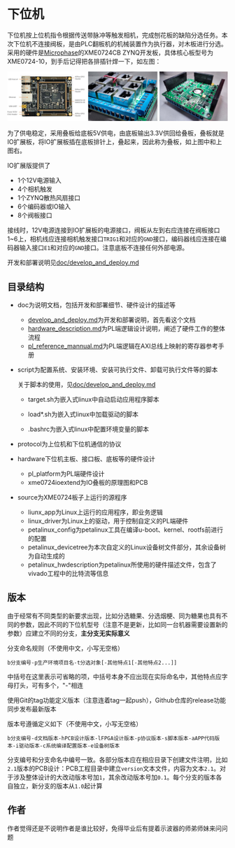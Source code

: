 # 下位机

下位机按上位机指令根据传送带脉冲等触发相机，完成刨花板的缺陷分选任务。本次下位机不连接阀板，是由PLC翻板机的机械装置作为执行器，对木板进行分选。采用的硬件是[Microphase](https://www.microphase.cn/)的XME0724CB ZYNQ开发板，具体核心板型号为XME0724-10，到手后记得把各排插针焊一下，如左图：

![1](README.assets/1.jpg)

为了供电稳定，采用叠板给底板5V供电，由底板输出3.3V供回给叠板，叠板就是IO扩展板，将IO扩展板插在底板排针上，叠起来，因此称为叠板，如上图中和上图右。

IO扩展版提供了

- 1个12V电源输入
- 4个相机触发
- 1个ZYNQ散热风扇接口 
- 6个编码器或IO输入
- 8个阀板接口

接线时，12V电源连接到IO扩展板的电源接口，阀板从左到右应连接在阀板接口1~6上，相机线应连接相机触发接口`TRIG1`和对应的`GND`接口，编码器线应连接在编码器输入接口`E1`和对应的`GND`接口。注意底板不连接任何外部电源。

开发和部署说明见[doc/develop_and_deploy.md](doc/develop_and_deploy.md)

## 目录结构

- doc为说明文档，包括开发和部署细节、硬件设计的描述等

  - [develop_and_deploy.md](doc/develop_and_deploy.md)为开发和部署说明，首先看这个文档
  - [hardware_description.md](doc/hardware_description.md)为PL端逻辑设计说明，阐述了硬件工作的整体流程
  - [pl_reference_mannual.md](doc/pl_reference_mannual.md)为PL端逻辑在AXI总线上映射的寄存器参考手册

- script为配置系统、安装环境、安装可执行文件、卸载可执行文件等的脚本

  关于脚本的使用，见[doc/develop_and_deploy.md](doc/develop_and_deploy.md)

  - target.sh为嵌入式linux中自动启动应用程序脚本

  - load\*.sh为嵌入式linux中加载驱动的脚本
  - .bashrc为嵌入式linux中配置环境变量的脚本

- protocol为上位机和下位机通信的协议

- hardware下位机主板、接口板、底板等的硬件设计

  - pl_platform为PL端硬件设计
  - xme0724ioextend为IO叠板的原理图和PCB

- source为XME0724板子上运行的源程序

  - liunx_app为Linux上运行的应用程序，即业务逻辑
  - linux_driver为Linux上的驱动，用于控制自定义的PL端硬件
  - petalinux_config为petalinux工具在编译u-boot、kernel、rootfs前进行的配置
  - petalinux_devicetree为本次自定义的Linux设备树文件部分，其余设备树为自动生成的
  - petalinux_hwdescription为petalinux所使用的硬件描述文件，包含了vivado工程中的比特流等信息

## 版本

由于经常有不同类型的新要求出现，比如分选糖果、分选烟梗、同为糖果也具有不同的参数，因此不同的下位机型号（注意不是更新，比如同一台机器需要设置新的参数）应建立不同的分支，**主分支无实际意义**

分支命名规则（不使用中文，小写无空格）

```shell
b分支编号-p生产环境项目名-t分选对象[-其他特点1[-其他特点2...]]
```

中括号在这里表示可省略的项，中括号本身不应出现在实际命名中，其他特点应字母打头，可有多个，"-"相连

使用Git的tag功能定义版本（注意连着tag一起push），Github仓库的release功能同步发布最新版本

版本号遵循定义如下（不使用中文，小写无空格）

```shell
b分支编号-d文档版本-hPCB设计版本-lFPGA设计版本-p协议版本-s脚本版本-aAPP代码版本-i驱动版本-c系统编译配置版本-e设备树版本
```

分支编号和分支命名中编号一致。各部分版本应在相应目录下创建文件注明，比如`2.1`版本的PCB设计：PCB工程目录中建立`version`文本文件，内容为文本`2.1`。对于涉及整体设计的大改动版本号加`1`，其余改动版本号加`0.1`。每个分支的版本各自独立，新分支的版本从`1.0`起计算

##  作者

作者觉得还是不说明作者是谁比较好，免得毕业后有提着示波器的师弟师妹来问问题
